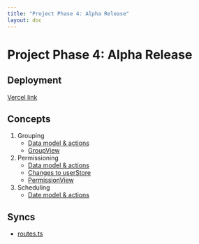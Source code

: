 ```yaml
---
title: "Project Phase 4: Alpha Release"
layout: doc
---
```


# Project Phase 4: Alpha Release

## Deployment
[Vercel link](https://oscar-kappa.vercel.app/)

## Concepts
1. Grouping
   - [Data model & actions](https://github.com/angelwhipple/oscar/blob/main/server/concepts/grouping.ts)
   - [GroupView](https://github.com/angelwhipple/oscar/blob/main/client/views/GroupView.vue)
2. Permissioning
   - [Data model & actions](https://github.com/angelwhipple/oscar/blob/main/server/concepts/permissioning.ts)
   - [Changes to userStore](https://github.com/angelwhipple/oscar/blob/main/client/stores/user.ts)
   - [PermissionView](https://github.com/angelwhipple/oscar/blob/main/client/views/PermissionView.vue)
3. Scheduling
   - [Date model & actions](https://github.com/angelwhipple/oscar/blob/main/server/concepts/scheduling.ts)

## Syncs
- [routes.ts](https://github.com/angelwhipple/oscar/blob/main/server/routes.ts)

